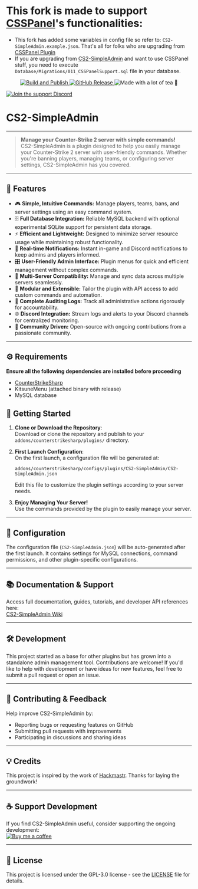 # This fork is made to support [CSSPanel](https://github.com/CSSPanel/Panel)'s functionalities:
- This fork has added some variables in config file so refer to: `CS2-SimpleAdmin.example.json`. That's all for folks who are upgrading from [CSSPanel Plugin](https://github.com/CSSPanel/Plugin)
- If you are upgrading from [CS2-SimpleAdmin](https://github.com/daffyyyy/CS2-SimpleAdmin) and want to use CSSPanel stuff, you need to execute `Database/Migrations/011_CSSPanelSupport.sql` file in your database.

<p align="center">
  <a href="https://github.com/daffyyyy/CS2-SimpleAdmin/actions/workflows/build.yml">
    <img src="https://github.com/daffyyyy/CS2-SimpleAdmin/actions/workflows/build.yml/badge.svg" alt="Build and Publish" />
  </a>
<a href="https://github.com/daffyyyy/CS2-SimpleAdmin/releases/latest">
  <img src="https://img.shields.io/github/v/release/daffyyyy/CS2-SimpleAdmin?color=orange" alt="GitHub Release" />
</a>
  <img src="https://img.shields.io/badge/Made_with-a_lot_of_tea_%F0%9F%8D%B5-red" alt="Made with a lot of tea 🍵" />
</p>

[![Join the support Discord](https://img.shields.io/badge/Discord-Support-blue?logo=discord&logoColor=white)](https://discord.com/channels/1160907911501991946/1180627186865156126)
# CS2-SimpleAdmin

---

> **Manage your Counter-Strike 2 server with simple commands!**  
> CS2-SimpleAdmin is a plugin designed to help you easily manage your Counter-Strike 2 server with user-friendly commands. Whether you're banning players, managing teams, or configuring server settings, CS2-SimpleAdmin has you covered.

---

## 🚀 Features

- 🎮 **Simple, Intuitive Commands:** Manage players, teams, bans, and server settings using an easy command system.
- 🗄 **Full Database Integration:** Reliable MySQL backend with optional experimental SQLite support for persistent data storage.
- ⚡ **Efficient and Lightweight:** Designed to minimize server resource usage while maintaining robust functionality.
- 🚨 **Real-time Notifications:** Instant in-game and Discord notifications to keep admins and players informed.
- 🎛 **User-Friendly Admin Interface:** Plugin menus for quick and efficient management without complex commands.
- 🔄 **Multi-Server Compatibility:** Manage and sync data across multiple servers seamlessly.
- 🧩 **Modular and Extensible:** Tailor the plugin with API access to add custom commands and automation.
- 📜 **Complete Auditing Logs:** Track all administrative actions rigorously for accountability.
- 🌐 **Discord Integration:** Stream logs and alerts to your Discord channels for centralized monitoring.
- 🤝 **Community Driven:** Open-source with ongoing contributions from a passionate community.

---

## ⚙️ Requirements

**Ensure all the following dependencies are installed before proceeding**
- [CounterStrikeSharp](https://github.com/roflmuffin/CounterStrikeSharp)  
- KitsuneMenu (attached binary with release)
- MySQL database

## 🚀 Getting Started

1. **Clone or Download the Repository**:  
   Download or clone the repository and publish to your `addons/counterstrikesharp/plugins/` directory.

2. **First Launch Configuration**:  
   On the first launch, a configuration file will be generated at:
   ```
   addons/counterstrikesharp/configs/plugins/CS2-SimpleAdmin/CS2-SimpleAdmin.json
   ```
   Edit this file to customize the plugin settings according to your server needs.

3. **Enjoy Managing Your Server!**  
   Use the commands provided by the plugin to easily manage your server.

---

## 📁 Configuration

The configuration file (`CS2-SimpleAdmin.json`) will be auto-generated after the first launch. It contains settings for MySQL connections, command permissions, and other plugin-specific configurations.

---

## 📚 Documentation & Support

Access full documentation, guides, tutorials, and developer API references here:  
[CS2-SimpleAdmin Wiki](https://cs2-simpleadmin.daffyy.dev)

---

## 🛠️ Development

This project started as a base for other plugins but has grown into a standalone admin management tool. Contributions are welcome! If you'd like to help with development or have ideas for new features, feel free to submit a pull request or open an issue.

---

## 🤝 Contributing & Feedback

Help improve CS2-SimpleAdmin by:
- Reporting bugs or requesting features on GitHub
- Submitting pull requests with improvements
- Participating in discussions and sharing ideas

---

## 💡 Credits

This project is inspired by the work of [Hackmastr](https://github.com/Hackmastr/css-basic-admin/). Thanks for laying the groundwork!

---

## ☕ Support Development

If you find CS2-SimpleAdmin useful, consider supporting the ongoing development:  
[![Buy me a coffee](https://ko-fi.com/img/githubbutton_sm.svg)](https://ko-fi.com/Y8Y4THKXG)

---

## 📄 License
This project is licensed under the GPL-3.0 license - see the [LICENSE](LICENSE) file for details.
